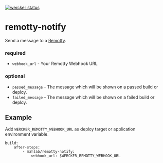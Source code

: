 [![wercker status](https://app.wercker.com/status/edb93a3e94114514c178d39a2be1d067/m "wercker status")](https://app.wercker.com/project/bykey/edb93a3e94114514c178d39a2be1d067)

# remotty-notify

Send a message to a [Remotty](https://www.remotty.net/).

### required

* `webhook_url` - Your Remotty Webhook URL

### optional

* `passed_message` - The message which will be shown on a passed build or deploy.
* `failed_message` - The message which will be shown on a failed build or deploy.

Example
--------

Add `WERCKER_REMOTTY_WEBHOOK_URL` as deploy target or application environment variable.


    build:
        after-steps:
            - mahlab/remotty-notify:
                webhook_url: $WERCKER_REMOTTY_WEBHOOK_URL

